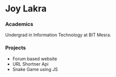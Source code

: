 # Joy Lakra

### Academics

Undergrad in Information Technology at BIT Mesra.

### Projects
- Forum based website
- URL Shortner Api
- Snake Game using JS
